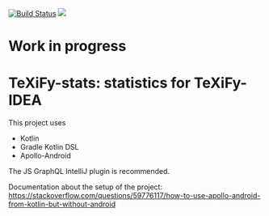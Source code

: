 [![Build Status](https://travis-ci.com/PHPirates/TeXiFy-stats.svg?branch=master)](https://travis-ci.com/PHPirates/TeXiFy-stats)
![](https://github.com/PHPirates/texify-stats/workflows/GitHub%20Action/badge.svg?branch=master)

# Work in progress

# TeXiFy-stats: statistics for TeXiFy-IDEA

This project uses
* Kotlin
* Gradle Kotlin DSL
* Apollo-Android

The JS GraphQL IntelliJ plugin is recommended.

Documentation about the setup of the project: https://stackoverflow.com/questions/59776117/how-to-use-apollo-android-from-kotlin-but-without-android